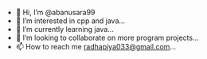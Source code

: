 - 👋 Hi, I’m @abanusara99
- 👀 I’m interested in cpp and java...
- 🌱 I’m currently learning java...
- 💞️ I’m looking to collaborate on more program projects...
- 📫 How to reach me radhapiya033@gmail.com...

<!---
abanusara99/abanusara99 is a ✨ special ✨ repository because its `README.md` (this file) appears on your GitHub profile.
You can click the Preview link to take a look at your changes.
--->
